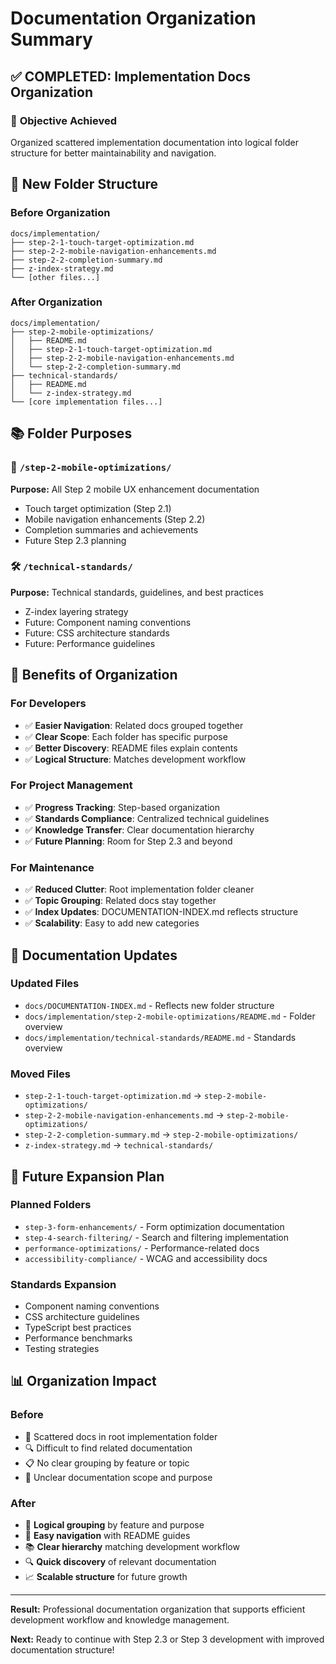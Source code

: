 # Documentation Organization Summary

## ✅ **COMPLETED: Implementation Docs Organization**

### 🎯 **Objective Achieved**
Organized scattered implementation documentation into logical folder structure for better maintainability and navigation.

## 📁 **New Folder Structure**

### **Before Organization**
```
docs/implementation/
├── step-2-1-touch-target-optimization.md
├── step-2-2-mobile-navigation-enhancements.md  
├── step-2-2-completion-summary.md
├── z-index-strategy.md
└── [other files...]
```

### **After Organization**
```
docs/implementation/
├── step-2-mobile-optimizations/
│   ├── README.md
│   ├── step-2-1-touch-target-optimization.md
│   ├── step-2-2-mobile-navigation-enhancements.md
│   └── step-2-2-completion-summary.md
├── technical-standards/
│   ├── README.md
│   └── z-index-strategy.md
└── [core implementation files...]
```

## 📚 **Folder Purposes**

### 📱 **`/step-2-mobile-optimizations/`**
**Purpose:** All Step 2 mobile UX enhancement documentation
- Touch target optimization (Step 2.1)
- Mobile navigation enhancements (Step 2.2)  
- Completion summaries and achievements
- Future Step 2.3 planning

### 🛠️ **`/technical-standards/`**
**Purpose:** Technical standards, guidelines, and best practices
- Z-index layering strategy
- Future: Component naming conventions
- Future: CSS architecture standards
- Future: Performance guidelines

## 🔄 **Benefits of Organization**

### **For Developers**
- ✅ **Easier Navigation**: Related docs grouped together
- ✅ **Clear Scope**: Each folder has specific purpose
- ✅ **Better Discovery**: README files explain contents
- ✅ **Logical Structure**: Matches development workflow

### **For Project Management**
- ✅ **Progress Tracking**: Step-based organization
- ✅ **Standards Compliance**: Centralized technical guidelines
- ✅ **Knowledge Transfer**: Clear documentation hierarchy
- ✅ **Future Planning**: Room for Step 2.3 and beyond

### **For Maintenance**
- ✅ **Reduced Clutter**: Root implementation folder cleaner
- ✅ **Topic Grouping**: Related docs stay together
- ✅ **Index Updates**: DOCUMENTATION-INDEX.md reflects structure
- ✅ **Scalability**: Easy to add new categories

## 📝 **Documentation Updates**

### **Updated Files**
- `docs/DOCUMENTATION-INDEX.md` - Reflects new folder structure
- `docs/implementation/step-2-mobile-optimizations/README.md` - Folder overview
- `docs/implementation/technical-standards/README.md` - Standards overview

### **Moved Files**
- `step-2-1-touch-target-optimization.md` → `step-2-mobile-optimizations/`
- `step-2-2-mobile-navigation-enhancements.md` → `step-2-mobile-optimizations/`
- `step-2-2-completion-summary.md` → `step-2-mobile-optimizations/`
- `z-index-strategy.md` → `technical-standards/`

## 🚀 **Future Expansion Plan**

### **Planned Folders**
- `step-3-form-enhancements/` - Form optimization documentation
- `step-4-search-filtering/` - Search and filtering implementation
- `performance-optimizations/` - Performance-related docs
- `accessibility-compliance/` - WCAG and accessibility docs

### **Standards Expansion**
- Component naming conventions
- CSS architecture guidelines  
- TypeScript best practices
- Performance benchmarks
- Testing strategies

## 📊 **Organization Impact**

### **Before**
- 📂 Scattered docs in root implementation folder
- 🔍 Difficult to find related documentation
- 📋 No clear grouping by feature or topic
- 🤔 Unclear documentation scope and purpose

### **After**
- 📁 **Logical grouping** by feature and purpose
- 🎯 **Easy navigation** with README guides
- 📚 **Clear hierarchy** matching development workflow
- 🔍 **Quick discovery** of relevant documentation
- 📈 **Scalable structure** for future growth

---

**Result:** Professional documentation organization that supports efficient development workflow and knowledge management.

**Next:** Ready to continue with Step 2.3 or Step 3 development with improved documentation structure!
